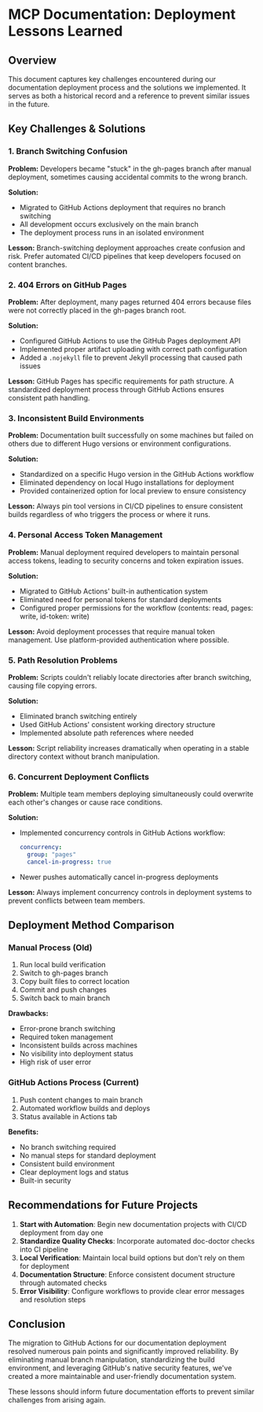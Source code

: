 # MCP Documentation: Deployment Lessons Learned

## Overview

This document captures key challenges encountered during our documentation deployment process and the solutions we implemented. It serves as both a historical record and a reference to prevent similar issues in the future.

## Key Challenges & Solutions

### 1. Branch Switching Confusion

**Problem:** Developers became "stuck" in the gh-pages branch after manual deployment, sometimes causing accidental commits to the wrong branch.

**Solution:** 
- Migrated to GitHub Actions deployment that requires no branch switching
- All development occurs exclusively on the main branch
- The deployment process runs in an isolated environment

**Lesson:** Branch-switching deployment approaches create confusion and risk. Prefer automated CI/CD pipelines that keep developers focused on content branches.

### 2. 404 Errors on GitHub Pages

**Problem:** After deployment, many pages returned 404 errors because files were not correctly placed in the gh-pages branch root.

**Solution:**
- Configured GitHub Actions to use the GitHub Pages deployment API
- Implemented proper artifact uploading with correct path configuration
- Added a `.nojekyll` file to prevent Jekyll processing that caused path issues

**Lesson:** GitHub Pages has specific requirements for path structure. A standardized deployment process through GitHub Actions ensures consistent path handling.

### 3. Inconsistent Build Environments

**Problem:** Documentation built successfully on some machines but failed on others due to different Hugo versions or environment configurations.

**Solution:**
- Standardized on a specific Hugo version in the GitHub Actions workflow
- Eliminated dependency on local Hugo installations for deployment
- Provided containerized option for local preview to ensure consistency

**Lesson:** Always pin tool versions in CI/CD pipelines to ensure consistent builds regardless of who triggers the process or where it runs.

### 4. Personal Access Token Management

**Problem:** Manual deployment required developers to maintain personal access tokens, leading to security concerns and token expiration issues.

**Solution:**
- Migrated to GitHub Actions' built-in authentication system
- Eliminated need for personal tokens for standard deployments
- Configured proper permissions for the workflow (contents: read, pages: write, id-token: write)

**Lesson:** Avoid deployment processes that require manual token management. Use platform-provided authentication where possible.

### 5. Path Resolution Problems

**Problem:** Scripts couldn't reliably locate directories after branch switching, causing file copying errors.

**Solution:**
- Eliminated branch switching entirely
- Used GitHub Actions' consistent working directory structure
- Implemented absolute path references where needed

**Lesson:** Script reliability increases dramatically when operating in a stable directory context without branch manipulation.

### 6. Concurrent Deployment Conflicts

**Problem:** Multiple team members deploying simultaneously could overwrite each other's changes or cause race conditions.

**Solution:**
- Implemented concurrency controls in GitHub Actions workflow:
  ```yaml
  concurrency:
    group: "pages"
    cancel-in-progress: true
  ```
- Newer pushes automatically cancel in-progress deployments

**Lesson:** Always implement concurrency controls in deployment systems to prevent conflicts between team members.

## Deployment Method Comparison

### Manual Process (Old)

1. Run local build verification
2. Switch to gh-pages branch
3. Copy built files to correct location
4. Commit and push changes
5. Switch back to main branch

**Drawbacks:**
- Error-prone branch switching
- Required token management
- Inconsistent builds across machines
- No visibility into deployment status
- High risk of user error

### GitHub Actions Process (Current)

1. Push content changes to main branch
2. Automated workflow builds and deploys
3. Status available in Actions tab

**Benefits:**
- No branch switching required
- No manual steps for standard deployment
- Consistent build environment
- Clear deployment logs and status
- Built-in security

## Recommendations for Future Projects

1. **Start with Automation**: Begin new documentation projects with CI/CD deployment from day one
2. **Standardize Quality Checks**: Incorporate automated doc-doctor checks into CI pipeline
3. **Local Verification**: Maintain local build options but don't rely on them for deployment
4. **Documentation Structure**: Enforce consistent document structure through automated checks
5. **Error Visibility**: Configure workflows to provide clear error messages and resolution steps

## Conclusion

The migration to GitHub Actions for our documentation deployment resolved numerous pain points and significantly improved reliability. By eliminating manual branch manipulation, standardizing the build environment, and leveraging GitHub's native security features, we've created a more maintainable and user-friendly documentation system.

These lessons should inform future documentation efforts to prevent similar challenges from arising again.
